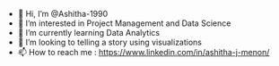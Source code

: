 - 👋 Hi, I’m @Ashitha-1990
- 👀 I’m interested in Project Management and Data Science
- 🌱 I’m currently learning Data Analytics
- 💞️ I’m looking to telling a story using visualizations
- 📫 How to reach me : https://www.linkedin.com/in/ashitha-j-menon/

<!---
Ashitha-1990/Ashitha-1990 is a ✨ special ✨ repository because its `README.md` (this file) appears on your GitHub profile.
You can click the Preview link to take a look at your changes.
--->
